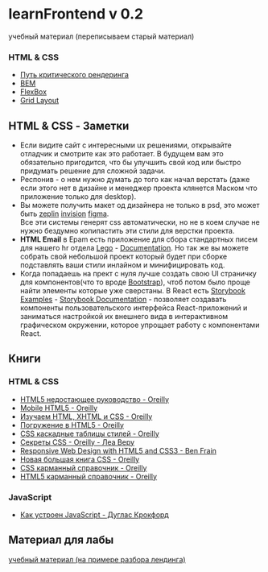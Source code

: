 # learnFrontend v 0.2
учебный материал (переписываем старый материал)

### HTML & CSS
- [Путь критического рендеринга](lectures/html_css/rendering/rendering.md) 
- [BEM](lectures/html_css/bem/bem.md) 
- [FlexBox](lectures/html_css/flexBox/flexBox.md) 
- [Grid Layout](lectures/html_css/grid/grid.md) 

## HTML & CSS - Заметки
- Если видите сайт с интересными ux решениями, открывайте отладчик и смотрите как это работает. В будущем вам это обязательно пригодится, что бы улучшить свой код или быстро придумать решение для сложной задачи.
- Респонив - о нем нужно думать до того как начал верстать (даже если этого нет в дизайне и менеджер проекта клянется Маском что приложение только для desktop).
- Вы можете получить макет од дизайнера не только в psd, это может быть [zeplin](https://zeplin.io/) [invision](https://www.invisionapp.com/) [figma](https://www.figma.com).  
 Все эти системы генерят css автоматически, но не в коем случае не нужно бездумно копипастить эти стили для верстки проекта. 
- **HTML Email** в Epam есть приложение для сбора стандартных писем для нашего hr отдела [Lego](http://static.cdn.epam.com/uploads/25de0eda2b8cb5eb21bf2ae0f5b479f7/LEGO/DEFAULT/lego_v2.4.html) - [Documentation](https://kb.epam.com/display/EPMHRMKB/How+to+create+a+newsletter). Но так же вы можете собрать свой небольшой проект который будет при сборке подставлять ваши стили инлайном и минифицировать код.
- Когда попадаешь на прект с нуля лучше создать свою UI страничку для компонентов(что то вроде [Bootstrap](https://getbootstrap.com/docs/4.3/content/typography/)), чтоб потом было проще найти элементы которые уже сверстаны. В React есть [Storybook Examples](https://storybook.js.org/docs/examples/) - [Storybook Documentation](https://storybook.js.org/docs/guides/guide-react/) -  позволяет создавать компоненты пользовательского интерфейса React-приложений и заниматься настройкой их внешнего вида в интерактивном графическом окружении, которое упрощает работу с компонентами React.

## Книги
### HTML & CSS
- [HTML5 недостающее руководство - Oreilly](books/html_css/HTML5_Недостающее_руководство.pdf)
- [Mobile HTML5 - Oreilly](books/html_css/Mobile_HTML5_proglib.pdf)
- [Изучаем HTML, XHTML и CSS - Oreilly](books/html_css/Izuchaem_HTML_XHTML_CSS.pdf)
- [Погружение в HTML5 - Oreilly](books/html_css/Погружение_в_HTML5.pdf)
- [CSS каскадные таблицы стилей - Oreilly](books/html_css/CSS_каскадные_таблицы_стилей.pdf)
- [Секреты CSS - Oreilly - Леа Веру](books/html_css/CSS_Secrets_proglib_rus.pdf)
- [Responsive Web Design with HTML5 and CSS3 - Ben Frain](books/html_css/html5_css3.pdf)
- [Новая большая книга CSS - Oreilly](books/html_css/Makfarland_Novaya_bolshaya_kniga_CSS.pdf)
- [CSS карманный справочник - Oreilly](books/html_css/Meyer_E_CSS_Karmanny_spravochnik_2016.pdf)
- [HTML5 карманный справочник - Oreilly](books/html_css/html5_karmannyiy_spravochnik.pdf)  

### JavaScript
- [Как устроен JavaScript - Дуглас Крокфорд](books/javascript/Как_устроен_JavaScript.pdf)

## Материал для лабы 
[учебный материал (на примере разбора лендинга)](lectures/future_lab_lectures.md)

